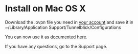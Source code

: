 Install on Mac OS X
===================

Download the .ovpn file you need in [your account](/account/) and save it
in ~/Library/Application Support/Tunnelblick/Configurations

You can now use it as [documented here](https://code.google.com/p/tunnelblick/wiki/UsingTunnelblick#Normal_Tunnelblick_Operation).

If you have any questions, go to the Support page.

